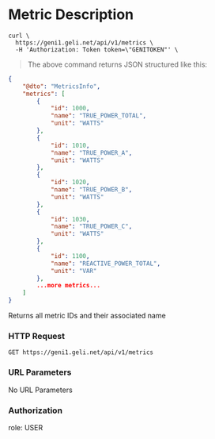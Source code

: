 # Metric Description 

```shell 
curl \
  https://geni1.geli.net/api/v1/metrics \
  -H 'Authorization: Token token=\"GENITOKEN"' \
```

> The above command returns JSON structured like this:

```json 
{
    "@dto": "MetricsInfo",
    "metrics": [
        {
            "id": 1000,
            "name": "TRUE_POWER_TOTAL",
            "unit": "WATTS"
        },
        {
            "id": 1010,
            "name": "TRUE_POWER_A",
            "unit": "WATTS"
        },
        {
            "id": 1020,
            "name": "TRUE_POWER_B",
            "unit": "WATTS"
        },
        {
            "id": 1030,
            "name": "TRUE_POWER_C",
            "unit": "WATTS"
        },
        {
            "id": 1100,
            "name": "REACTIVE_POWER_TOTAL",
            "unit": "VAR"
        },
        ...more metrics...
    ]
}
```

Returns all metric IDs and their associated name 

### HTTP Request 

`GET https://geni1.geli.net/api/v1/metrics`

### URL Parameters

No URL Parameters  

### Authorization 

role: USER
